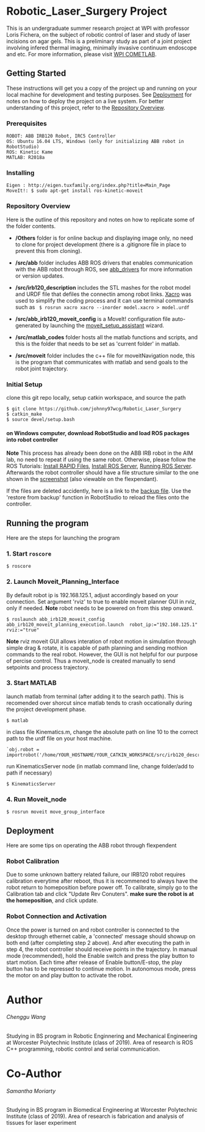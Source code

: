 # Robotic_Laser_Surgery Project
This is an undergraduate summer research project at WPI with professor Loris Fichera, on the subject of robotic control of laser and study of laser incisions on agar gels. This is a preliminary study as part of a joint project involving infered thermal imaging, minimally invasive continuum endoscope and etc. For more information, please visit [WPI COMETLAB](https://www.wpicometlab.com/).


## Getting Started
These instructions will get you a copy of the project up and running on your local machine for development and testing purposes. See [Deployment](https://github.com/johnny97wcg/Robotic_Laser_Surgery#Deployment) for notes on how to deploy the project on a live system. For better understanding of this project, refer to the [Repository Overview](https://github.com/johnny97wcg/Robotic_Laser_Surgery#Repository-Overview).

### Prerequisites
```
ROBOT: ABB IRB120 Robot, IRC5 Controller
OS: Ubuntu 16.04 LTS, Windows (only for initializing ABB robot in RobotStudio)
ROS: Kinetic Kame
MATLAB: R2018a
```

### Installing
```
Eigen : http://eigen.tuxfamily.org/index.php?title=Main_Page
MoveIt!: $ sudo apt-get install ros-kinetic-moveit
```
### Repository Overview
Here is the outline of this repository and notes on how to replicate some of the folder contents.
- **/Others** folder is for online backup and displaying image only, no need to clone for project development (there is a .gitignore file in place to prevent this from cloning).

- **/src/abb** folder includes ABB ROS drivers that enables communication with the ABB robot through ROS, see [abb_drivers](http://wiki.ros.org/abb_driver) for more information or version updates. 

- **/src/irb120_description** includes the STL mashes for the robot model and URDF file that defiles the connectin among robot links. [Xacro](http://wiki.ros.org/xacro) was used to simplify the coding process and it can use terminal commands such as	 ` $ rosrun xacro xacro --inorder model.xacro > model.urdf`

- **/src/abb_irb120_moveit_config** is a MoveIt! configuration file auto-generated by launching the [moveit_setup_assistant](http://docs.ros.org/kinetic/api/moveit_tutorials/html/doc/setup_assistant/setup_assistant_tutorial.html) wizard.

- **/src/matlab_codes** folder hosts all the matlab functions and scripts, and this is the folder that needs to be set as 'current folder' in matlab.

- **/src/moveit** folder includes the c++ file for moveitNavigation node, this is the program that communicates with matlab and send goals to the robot joint trajectory. 

### Initial Setup
clone this git repo locally, setup catkin workspace, and source the path

	$ git clone https://github.com/johnny97wcg/Robotic_Laser_Surgery
	$ catkin_make 
	$ source devel/setup.bash	
#### on Windows computer, download RobotStudio and load ROS packages into robot controller
**Note** This process has already been done on the ABB IRB robot in the AIM lab, no need to repeat if using the same robot.
Otherwise, please follow the ROS Tutorials: [Install RAPID Files](http://wiki.ros.org/abb/Tutorials/RobotStudio), [Install ROS Server](http://wiki.ros.org/abb/Tutorials/InstallServer), [Running ROS Server](http://wiki.ros.org/abb/Tutorials/RunServer).
Afterwards the robot controller should have a file structure similar to the one shown in the [screenshot](/Others/RobotStudio_Screenshot.PNG) (also viewable on the flexpendant). 

If the files are deleted accidently, here is a link to the [backup file](/Others/System1_BACKUP_2018-06-20). Use the 'restore from backup' function in RobotStudio to reload the files onto the controller.


## Running the program
Here are the steps for launching the program

### 1. Start `roscore`
	$ roscore
### 2. Launch Moveit_Planning_Interface
By default robot ip is 192.168.125.1, adjust accordingly based on your connection. Set argument 'rviz' to true to enable moveit planner GUI in rviz, only if needed. **Note** robot needs to be powered on from this step onward.

	$ roslaunch abb_irb120_moveit_config abb_irb120_moveit_planning_execution.launch  robot_ip:="192.168.125.1" rviz:="true"
**Note** rviz moveit GUI allows interation of robot motion in simulation through simple drag & rotate, it is capable of path planning and sending mothion commands to the real robot. However, the GUI is not helpful for our purpose of percise control. Thus a moveit_node is created manually to send setpoints and process trajectory.
	
### 3. Start MATLAB
launch matlab from terminal (after adding it to the search path). This is recomended over shorcut since matlab tends to crash occationally during the project development phase.
	
	$ matlab
in class file Kinematics.m, change the absolute path on line 10 to the correct path to the urdf file on your host machine.

	`obj.robot = importrobot('/home/YOUR_HOSTNAME/YOUR_CATKIN_WORKSPACE/src/irb120_description/urdf/abb_irb120.urdf');
run KinematicsServer node (in matlab command line, change folder/add to path if necessary)
	
	$ KinematicsServer


### 4. Run Moveit_node
	$ rosrun moveit move_group_interface
 
## Deployment
Here are some tips on operating the ABB robot through flexpendent

### Robot Calibration
Due to some unknown battery related failure, our IRB120 robot requires calibration everytime after reboot, thus it is recommened to always have the robot return to homeposition before power off. To calibrate, simply go to the Calibration tab and click "Update Rev Conuters". **make sure the robot is at the homeposition**, and click update. 

### Robot Connection and Activation
Once the power is turned on and robot controller is connected to the desktop through ethernet cable, a 'connected' message should showup on both end (after completing step 2 above). And after executing the path in step 4, the robot controller should receive points in the trajectory. In manual mode (recommended), hold the Enable switch and press the play button to start motion. Each time after release of Enable button/E-stop, the play button has to be repressed to continue motion. In autonomous mode, press the motor on and play button to activate the robot. 

# Author
###### Chenggu Wang 
Studying in BS program in Robotic Enginnering and Mechanical Engineering at Worcester Polytechnic Institute (class of 2019). Area of research is ROS C++ programming, robotic control and serial communication.
# Co-Author
###### Samantha Moriarty
Studying in BS program in Biomedical Engineering at Worcester Polytechnic Institute (class of 2019). Area of research is fabrication and analysis of tissues for laser experiment
